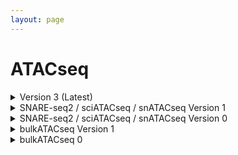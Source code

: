 ```yaml
--- 
layout: page 
---
```

# ATACseq 


<details markdown="1"><summary>Version 3 (Latest)</summary>

| Attribute                                           | Type      | Description                                                                                                                                                                                                                                                                                                                                                                                                                                                                                                                                                                           | Allowable Values                                                          | Required   |
|-----------------------------------------------------|-----------|---------------------------------------------------------------------------------------------------------------------------------------------------------------------------------------------------------------------------------------------------------------------------------------------------------------------------------------------------------------------------------------------------------------------------------------------------------------------------------------------------------------------------------------------------------------------------------------|----------------------------------------------------------------|------------|
| lab_id                                              | Textfield | An internal field labs can use it to add whatever ID(s) they want or need for dataset validation and tracking. This could be a single ID (e.g., "Visium_9OLC_A4_S1") or a delimited list of IDs (e.g., “9OL; 9OLC.A2; Visium_9OLC_A4_S1”). This field will not be accessible to anyone outside of the consortium and no effort will be made to check if IDs provided by one data provider are also used by another.                                                                                                                                                                   |                                                                | False      |
| analyte_class                                       | Allowable Value      | Analytes are the target molecules being measured with the assay.                                                                                                                                                                                                                                                                                                                                                                                                                                                                                                                      |  ```Chromatin``` ```DNA``` ```DNA + RNA``` ```Endogenous fluorophores``` ```Fluorochrome``` ```Lipid``` ```Metabolite``` ```Nucleic acid and protein``` ```Peptide``` ```Polysaccharide``` ```Protein``` ```RNA  ```| True       |
| acquisition_instrument_vendor                       | Allowable Value      | An acquisition instrument is the device that contains the signal detection hardware and signal processing software. Assays generate signals such as light of various intensities or color or signals representing the molecular mass.                                                                                                                                                                                                                                                                                                                                                 | ```Akoya Biosciences``` ```Andor``` ```BGI Genomics``` ```Bruker``` ```Cytiva``` ```Evident Scientific (Olympus)``` ```GE Healthcare``` ```Hamamatsu``` ```Huron Digital Pathology``` ```Illumina``` ```In-House``` ```Ionpath``` ```Keyence``` ```Leica Biosystems``` ```Leica Microsystems``` ```Motic``` ```NanoString``` ```Resolve Biosciences``` ```Sciex``` ```Standard BioTools (Fluidigm)``` ```Thermo Fisher Scientific``` ```Zeiss Microscopy``` | True       |
| acquisition_instrument_model                        | Allowable Value      | Manufacturers of an acquisition instrument may offer various versions (models) of that instrument with different features or sensitivities. Differences in features or sensitivities may be relevant to processing or interpretation of the data.                                                                                                                                                                                                                                                                                                                                     | ```Aperio AT2``` ```Aperio CS2``` ```Axio Observer 3``` ```Axio Observer 5``` ```Axio Observer 7``` ```Axio Scan.Z1``` ```BZ-X710``` ```BZ-X800``` ```BZ-X810``` ```CosMx Spatial Molecular Imager``` ```Custom: Multiphoton``` ```Digital Spatial Profiler``` ```DM6 B``` ```DNBSEQ-T7``` ```EVOS M7000``` ```HiSeq 2500``` ```HiSeq 4000``` ```Hyperion Imaging System``` ```IN Cell Analyzer 2200``` ```Lightsheet 7``` ```MALDI timsTOF Flex Prototype``` ```MIBIscope``` ```MoticEasyScan One``` ```NanoZoomer 2.0-HT``` ```NanoZoomer S210``` ```NanoZoomer S360``` ```NanoZoomer S60``` ```NanoZoomer-SQ``` ```NextSeq 2000``` ```NextSeq 500``` ```NextSeq 550``` ```NovaSeq 6000``` ```NovaSeq X``` ```NovaSeq X Plus``` ```Orbitrap Eclipse Tribrid``` ```Orbitrap Fusion Lumos Tribrid``` ```Phenocycler-Fusion 1.0``` ```Phenocycler-Fusion 2.0``` ```PhenoImager Fusion``` ```Q Exactive``` ```Q Exactive HF``` ```Q Exactive UHMR``` ```QTRAP 5500``` ```Resolve Biosciences Molecular Cartography``` ```SCN400``` ```STELLARIS 5``` ```TissueScope LE Slide Scanner``` ```Unknown``` ```VS200 Slide Scanner``` ```Xenium Analyzer``` ```Zyla 4.2 sCMOS``` | True       |
| source_storage_duration_value                       | Numeric   | How long was the source material (parent) stored, prior to this sample being processed.                                                                                                                                                                                                                                                                                                                                                                                                                                                                                               |                                                                | True       |
| source_storage_duration_unit                        | Allowable Value      | The time duration unit of measurement                                                                                                                                                                                                                                                                                                                                                                                                                                                                                                                                                 | ```hour``` ```month``` ```day``` ```minute``` ```year``` | True       |
| time_since_acquisition_instrument_calibration_value | Numeric   | The amount of time since the acqusition instrument was last serviced by the vendor. This provides a metric for assessing drift in data capture.                                                                                                                                                                                                                                                                                                                                                                                                                                       |                                                                | False      |
| time_since_acquisition_instrument_calibration_unit  | Allowable Value      | The time unit of measurement                                                                                                                                                                                                                                                                                                                                                                                                                                                                                                                                                          |```Column-by-column``` ```Not applicable``` ```Row-by-row``` ```Snake-by-columns``` ```Snake-by-rows``` | False      |
| contributors_path                                   | Textfield | The path to the file with the ORCID IDs for all contributors of this dataset (e.g., "./extras/contributors.tsv" or "./contributors.tsv"). This is an internal metadata field that is just used for ingest.                                                                                                                                                                                                                                                                                                                                                                            |                                                                | True       |
| data_path                                           | Textfield | The top level directory containing the raw and/or processed data. For a single dataset upload this might be "." where as for a data upload containing multiple datasets, this would be the directory name for the respective dataset. For instance, if the data is within a directory called "TEST001-RK" use syntax "./TEST001-RK" for this field. If there are multiple directory levels, use the format "./TEST001-RK/Run1/Pass2" in which "Pass2" is the subdirectory where the single dataset's data is stored. This is an internal metadata field that is just used for ingest. |                                                                | True       |
| barcode_read                                        | Allowable Value      | Which read file contains the cell or capture spot barcode. This should be included when constructing sequencing libraries with a non-commercial kit. This field is required if the source material is barcoded. This field is used to determine which analysis pipeline to run.                                                                                                                                                                                                                                                                                                       | ```Read 2 (R2)``` ```Read 1 (R1)``` ```Not applicable``` | True       |
| barcode_size                                        | Allowable Value  | Length of the cell or capture spot barcode in base pairs. Cell and capture spot barcodes are, for example, 3 x 8 bp sequences that are spaced by constant sequences, the offsets. This should be included when constructing sequencing libraries with a non-commercial kit. This field is required if the source material is barcoded.  This field is used to determine which analysis pipeline to run.                                                                                                                                                                               | ```14``` ```16``` ```40``` ```8,8,8``` ```8,6``` ```Not applicable```                  | True       |
| umi_read                                            | Allowable Value      | Which read file contains the UMI barcode. This should be included when constructing sequencing libraries with a non-commercial kit.                                                                                                                                                                                                                                                                                                                                                                                                                                                   | ```Read 2 (R2)``` ```Read 1 (R1)``` ```Not applicable``` | True       |
| umi_size                                            | Allowable Value  | Length of the umi barcode in base pairs. This should be included when constructing sequencing libraries with a non-commercial kit. This field is required if UMI are present. This field is used to determine which analysis pipeline to run.                                                                                                                                                                                                                                                                                                                                         | ```8``` ```9``` ```10``` ```12``` ```Not applicable```                             | True       |
| assay_input_entity                                  | Allowable Value      | This is the entity from which the analyte is being captured. For example, for bulk sequencing this would be "tissue", while it would be "single cell" for single cell sequencing. This field is used to determine which analysis pipeline to run.                                                                                                                                                                                                                                                                                                                                     | ```area of interest``` ```single cell``` ```single nucleus``` ```spot``` ```tissue (bulk)``` | True       |
| number_of_input_cells_or_nuclei                     | Numeric   | How many cells or nuclei were input to the assay? This is typically not available for preparations working with bulk tissue.                                                                                                                                                                                                                                                                                                                                                                                                                                                          |                                                                | False      |
| library_adapter_sequence                            | Textfield | 5’ and/or 3’ read adapter sequences used as part of the library preparation protocol to render the library compatible with the sequencing protocol and instrumentation. This should be provided as comma-separated list of key:value pairs (adapter name:sequence).                                                                                                                                                                                                                                                                                                                   |                                                                | True       |
| library_average_fragment_size                       | Numeric   | Average size of sequencing library fragments estimated via gel electrophoresis or bioanalyzer/tapestation. Numeric value in base pairs (bp).                                                                                                                                                                                                                                                                                                                                                                                                                                          |                                                                | True       |
| library_input_amount_value                          | Numeric   | The amount of cDNA, after amplification, that was used for library construction.                                                                                                                                                                                                                                                                                                                                                                                                                                                                                                      |                                                                | False      |
| library_input_amount_unit                           | Allowable Value      | unit of library input amount value                                                                                                                                                                                                                                                                                                                                                                                                                                                                                                                                                    | ```ng``` ```ul``` | False      |
| library_output_amount_value                         | Numeric   | Total amount (eg. nanograms) of library after the clean-up step of final pcr amplification step. Answer the question: What is the Qubit measured concentration (ng/ul) times the elution volume (ul) after the final clean-up step?                                                                                                                                                                                                                                                                                                                                                   |                                                                | False      |
| library_output_amount_unit                          | Allowable Value      | Units of library final yield.                                                                                                                                                                                                                                                                                                                                                                                                                                                                                                                                                         | ```ng``` ```ul``` | False      |
| library_concentration_value                         | Numeric   | The concentration value of the pooled library samples submitted for sequencing.                                                                                                                                                                                                                                                                                                                                                                                                                                                                                                       |                                                                | True       |
| library_concentration_unit                          | Allowable Value      | Unit of library concentration value.                                                                                                                                                                                                                                                                                                                                                                                                                                                                                                                                                  | ```ng/ul``` ```nM``` | True       |
| library_layout                                      | Allowable Value      | Whether the library was generated for single-end or paired end sequencing                                                                                                                                                                                                                                                                                                                                                                                                                                                                                                             | ```paired-end``` ```single-end``` | True       |
| number_of_pcr_cycles_for_indexing                   | Numeric   | Number of PCR cycles performed in order to add adapters and amplify the library. This does not include the cDNA amplification which is captured in the "number of iterations of cDNA amplification" field.                                                                                                                                                                                                                                                                                                                                                                            |                                                                | True       |
| library_preparation_kit                             | Allowable Value      | Reagent kit used for library preparation                                                                                                                                                                                                                                                                                                                                                                                                                                                                                                                                              | ```10X Genomics; Automated Library Construction Kit``` ```24 rxns; PN 1000428``` ```10X Genomics; Chromium Next GEM Automated Single Cell 5' Kit v2``` ```24 rxns; PN 1000290``` ```10X Genomics; Chromium Next GEM Automated Single Cell 5' Kit v2``` ```4 rxns; PN 1000298``` ```10X Genomics; Chromium Next GEM Single Cell 3' GEM``` ```Library & Gel Bead Kit v3.1``` ```16 rxns; PN 1000121``` ```10X Genomics; Chromium Next GEM Single Cell 3' HT Kit v3.1``` ```48 rxns; PN 1000348``` ```10X Genomics; Chromium Next GEM Single Cell 3' HT Kit v3.1``` ```8 rxns; PN 1000370``` ```10X Genomics; Chromium Next GEM Single Cell 3' Kit v3.1``` ```16 rxns; PN 1000268``` ```10X Genomics; Chromium Next GEM Single Cell 3' Kit v3.1``` ```4 rxns; PN 1000269``` ```10X Genomics; Chromium Next GEM Single Cell 5' Kit v2``` ```16 rxns; PN 1000263``` ```10X Genomics; Chromium Next GEM Single Cell 5' Kit v2``` ```4 rxns; PN 1000265``` ```10X Genomics; Chromium Next GEM Single Cell Fixed RNA Hybridization & Library Kit``` ```4 rxns; PN 1000415``` ```10X Genomics; Chromium NextGem Single Cell Multiome ATAC + Gene Expression Reagent Bundle``` ```16 rxn; PN 1000283``` ```10X Genomics; Chromium NextGem Single Cell Multiome ATAC + Gene Expression Reagent Bundle``` ```4 rxn; PN 1000285``` ```10X Genomics; Chromium Single Cell 3' GEM``` ```Library & Gel Bead Kit v3``` ```4 rxns PN 1000092``` ```10X Genomics; Chromium Single Cell 3' Library & Gel Bead Kit``` ```4 rxns; PN 120267``` ```10X Genomics; Visium CytAssist Spatial Gene Expression for FFPE``` ```Human Transcriptome``` ```11 mm``` ```2 reactions; PN 1000522``` ```10X Genomics; Visium CytAssist Spatial Gene Expression for FFPE``` ```Human Transcriptome``` ```6.5mm``` ```4 reactions; PN 1000520``` ```10X Genomics; Visium Spatial for FFPE Gene Expression Kit``` ```Human Transcriptome``` ```1 slides``` ```4 reactions; PN 1000338``` ```10X Genomics; Visium Spatial for FFPE Gene Expression Kit``` ```Mouse Transcriptome``` ```4 rxns; PN 1000339``` ```10X Genomics; Visium Spatial Gene Expression Slide and Reagent Kit``` ```1 slides``` ```4 reactions; PN 1000187``` ```10X Genomics; Visium Spatial Gene Expression Slide and Reagent Kit``` ```4 slides``` ```16 reactions; PN 1000184``` ```Custom``` ```Illumina; TruSeq Stranded mRNA Library Prep (48 samples); PN 20020594``` ```Illumina; TruSeq Stranded mRNA Library Prep (96 samples); PN 20020595``` ```New England BioLabs; NEBNext Ultra II RNA Library Prep Kit for Illumina; PN E7770``` ```Parse Biosciences; Evercode WT Mini v2 Kit``` ```12 rxns; PN ECW02010``` ```Parse Biosciences; Evercode WT v2 Kit``` ```48 rxns; PN ECW02030)``` | True       |
| sample_indexing_kit                                 | Allowable Value      | Indexes are needed for multiplexing sequencing libraries for simultaneous sequencing (pooling) and proper attachment to the Illumina flowcell. Each indexing kit would have a number of compatible sequences ("sample indexing sets") that are used to label some number of samples (the number of sets depend on the kit).                                                                                                                                                                                                                                                           | ```10X Genomics; Chromium i7 Sample Index Plate (96 rxn); PN 220103``` ```10X Genomics; Dual Index Kit TS``` ```Set A; PN 1000251``` ```10X Genomics; Dual Index Kit TT``` ```Set A (96 rxn); PN 1000215``` ```10X Genomics; Single Index Kit N``` ```Set A (96 rxn); PN 1000212``` ```Custom``` ```Illumina; IDT for Illumina - TruSeq RNA UD Indexes v2 (96 Indexes``` ```96 Samples); PN 20040871``` ```Illumina; TruSeq RNA CD Index Plate (96 Indexes``` ```96 Samples); PN 20019792``` ```Illumina; TruSeq RNA Single Indexes Set A (12 Indexes``` ```48 Samples); PN 20020492``` ```Illumina; TruSeq RNA Single Indexes Set B (12 Indexes``` ```48 Samples); PN 20020493``` ```Integrated DNA Technologies: Custom DNA Oligos``` ```NanoString Technologies; GeoMx Seq Code Pack; PN GMX-NGS-SEQ-AB``` ```NanoString Technologies; GeoMx Seq Code Pack; PN GMX-NGS-SEQ-CD``` ```NanoString Technologies; GeoMx Seq Code Pack; PN GMX-NGS-SEQ-EF``` ```NanoString Technologies; GeoMx Seq Code Pack; PN GMX-NGS-SEQ-GH``` ```Not applicable``` ```Parse Biosciences; Fragmentation Reagents; PN WX100``` ```Parse Biosciences; UDI Plate - WT; PN UDI1001 ```| True       |
| sample_indexing_set                                 | Textfield | The specific sequencing barcode index set used, selected from the sample indexing kit. Example: For 10X this might be "SI-GA-A1", for Nextera "N505 - CTCCTTAC"                                                                                                                                                                                                                                                                                                                                                                                                                       |                                                                | True       |
| is_technical_replicate                             | Allowable Value  | Is the sequencing reaction run in replicate, "Yes" or "No". If "Yes", FASTQ files in dataset need to be merged.                                                                                                                                                                                                                                                                                                                                                                                                                                                                       | ```Yes``` ```No```                                                     | True       |
| expected_entity_capture_count                       | Numeric   | Number of cells, nuclei or capture spots expected to be captured by the assay. For Visium this is the total number of spots covered by tissue, within the capture area.                                                                                                                                                                                                                                                                                                                                                                                                               |                                                                | False      |
| sequencing_reagent_kit                              | Allowable Value      | Reagent kit used for sequencing                                                                                                                                                                                                                                                                                                                                                                                                                                                                                                                                                       |```Custom``` ```Illumina``` ```HiSeq 3000/4000 PE Cluster Kit PE-410-1001``` ```PN 1000283, Illumina``` ```NextSeq 1000/2000 P2 Reagent v3 Kit (100 Cycles)``` ```PN 20046811, Illumina``` ```NextSeq 1000/2000 P2 Reagent v3 Kit (200 Cycles)``` ```PN 20046812, Illumina``` ```NextSeq 1000/2000 P2 Reagent v3 Kit (300 Cycles)``` ```PN 20046813, Illumina``` ```NextSeq 2000 P3 Reagent Kit (300 Cycles)``` ```PN 20040561, Illumina``` ```NextSeq 2000 P3 Reagents Kit (100 Cycles)``` ```PN 20040559, Illumina``` ```NextSeq 500/550 Hi Output Kit 150 Cycles``` ```v2.5``` ```PN 20024907, Illumina``` ```NextSeq 500/550 Hi Output Kit 75 Cycles v2.5``` ```PN 20024906, Illumina``` ```NextSeq 500/550 Mid Output Kit 150 Cycles v2.5``` ```PN 20024904, Illumina``` ```NovaSeq 6000 S1 Reagent Kit (200 Cycles)``` ```PN 20012864, Illumina``` ```NovaSeq 6000 S1 Reagent v1.5 Kit (100 Cycles)``` ```PN 20028319, Illumina``` ```NovaSeq 6000 S1 Reagent v1.5 Kit (200 Cycles)``` ```PN 20028318, Illumina``` ```NovaSeq 6000 S1 Reagent v1.5 Kit (300 Cycles)``` ```PN 20028317, Illumina``` ```NovaSeq 6000 S2 Reagent v1.5 Kit (100 Cycles)``` ```PN 20028316, Illumina``` ```NovaSeq 6000 S4 Reagent Kit v1.5 (300 cycles)``` ```PN 20028312, Illumina``` ```NovaSeq 6000 S4 Reagent v1.5 Kit (200 Cycles)``` ```PN 20028313, Illumina``` ```NovaSeq 6000 SP Reagent v1.5 Kit (100 Cycles)``` ```PN 20028401, Illumina``` ```NovaSeq X Series 1.5B Reagent Kit (100 Cycle)``` ```PN 20104703, Illumina``` ```NovaSeq X Series 1.5B Reagent Kit (200 Cycle)``` ```PN 20104704, Illumina``` ```NovaSeq X Series 1.5B Reagent Kit (300 Cycle)``` ```PN 20104705, Illumina``` ```NovaSeq X Series 10B Reagent Kit (100 Cycle)``` ```PN 20085596, Illumina``` ```NovaSeq X Series 10B Reagent Kit (200 Cycle)``` ```PN 20085595, Illumina``` ```NovaSeq X Series 10B Reagent Kit (300 Cycle) ``` ```PN 20085594``` | True       |
| sequencing_read_format                              | Textfield | Number of sequencing cycles in each round of sequencing (i.e., Read1, i7 index, i5 index, and Read2). This is reported as a comma-delimited list. Example: For 10X snATAC-seq (R1,Index,R2,R3) this might be: 50,8,16,50. For SNARE-seq2 this might be: 75,94,8,75                                                                                                                                                                                                                                                                                                                    |                                                                | True       |
| transposition_method                                | Allowable Value      | Modality of capturing accessible chromatin molecules. For example, this would be the type of kit that was used.                                                                                                                                                                                                                                                                                                                                                                                                                                                                       | ```bulkATACseq``` ```sciATACseq``` ```Custom``` ```scATACseq``` | True       |
| sequencing_batch_id                                 | Textfield | The ID for the sequencing run. This could, for example, be the chip ID and should allow users the ability to determine which samples were processed together in a sequencing run. It is recommended that data providers prefix the ID with the center name, to prevent values overlapping across centers.                                                                                                                                                                                                                                                                             |                                                                | False      |
| capture_batch_id                                    | Textfield | A lab-generated ID to identify which cells were captured at the same time. This would, for example, be an ID to denote which datasets were derived from a single 10X Genomics Chromium Controller run. In the case of the 10X Controller this could be the chip ID and would allow users the ability to determine which samples were processed together in a Chromium controller. It is recommended that data providers prefix the ID with the center name, to prevent values overlapping across centers.                                                                             |                                                                | False      |
| preparation_instrument_vendor                       | Allowable Value      | The manufacturer of the instrument used to prepare (staining/processing) the sample for the assay. If an automatic slide staining method was indicated this field should list the manufacturer of the instrument.                                                                                                                                                                                                                                                                                                                                                                     | ```10x Genomics``` ```Hamamatsu``` ```HTX Technologies``` ```In-House``` ```Leica Biosystems``` ```Not applicable``` ```Roche Diagnostics``` ```SunChrom``` ```Thermo Fisher Scientific``` | False      |
| preparation_instrument_model                        | Allowable Value      | Manufacturers of a staining system instrument may offer various versions (models) of that instrument with different features. Differences in features or sensitivities may be relevant to processing or interpretation of the data.                                                                                                                                                                                                                                                                                                                                                   | ```AutoStainer XL``` ```Chromium Connect``` ```Chromium Controller``` ```Chromium iX``` ```Chromium X``` ```Discovery Ultra``` ```EVOS M7000``` ```M3+ Sprayer``` ```M5 Sprayer``` ```NanoZoomer S210``` ```NanoZoomer S360``` ```NanoZoomer S60``` ```Not applicable``` ```ST5020 Multistainer``` ```Sublimator``` ```SunCollect Sprayer``` ```TM-Sprayer``` ```Visium CytAssist ```| False      |
| metadata_schema_id                                  | Textfield | The string that serves as the definitive identifier for the metadata schema version and is readily interpretable by computers for data validation and processing. Example: 22bc762a-5020-419d-b170-24253ed9e8d9                                                                                                                                                                                                                                                                                                                                                                       |                                                                | True       |
| preparation_instrument_kit                          | Allowable Value      | The reagent kit used with the preparation instrument.                                                                                                                                                                                                                                                                                                                                                                                                                                                                                                                                 | ```10X Genomics; Chromium Next GEM Chip G Single Cell Kit``` ```16 rxns; PN 1000127``` ```10X Genomics; Chromium Next GEM Chip G Single Cell Kit``` ```48 rxns; PN 1000120``` ```10X Genomics; Chromium Next GEM Chip K Automated Single Cell Kit``` ```48 rxns; PN 1000289``` ```10X Genomics; Chromium Next GEM Chip K Single Cell Kit``` ```16 rxns; PN 1000287``` ```10X Genomics; Chromium Next GEM Chip K Single Cell Kit``` ```48 rxns; PN 1000286``` ```10X Genomics; Chromium Next GEM Chip Q Single Cell Kit``` ```16 rxns; PN 1000422``` ```10X Genomics; Chromium NextGem Single Cell Multiome ATAC + Gene Expression Reagent Bundle``` ```16 rxn; PN 1000283``` ```10X Genomics; Chromium NextGem Single Cell Multiome ATAC + Gene Expression Reagent Bundle``` ```4 rxn; PN 1000285``` ```10X Genomics; Visium FFPE Reagent Kit v2-Small``` ```PN 1000436``` ```Custom``` | False      |
| preparation_protocol_doi                            | Link      | DOI for the protocols.io page that describes the assay or sample procurment and preparation. For example for an imaging assay, the protocol might include staining of a section through the creation of an OME-TIFF file. In this case the protocol would include any image processing steps required to create the OME-TIFF file. Example: https://dx.doi.org/10.17504/protocols.io.eq2lyno9qvx9/v1                                                                                                                                                                                  |                                                                | True       |
| is_targeted                                        | Allowable Value  | Specifies whether or not a specific molecule(s) is/are targeted for detection/measurement by the assay ("Yes" or "No"). The CODEX analyte is protein.                                                                                                                                                                                                                                                                                                                                                                                                                                 | ```Yes``` ```No```                                                     | True       |
| parent_sample_id                                    | Textfield | Unique HuBMAP or SenNet identifier of the sample (i.e., block, section or suspension) used to perform this assay. For example, for a RNAseq assay, the parent would be the suspension, whereas, for one of the imaging assays, the parent would be the tissue section. If an assay comes from multiple parent samples then this should be a comma separated list. Example: HBM386.ZGKG.235, HBM672.MKPK.442 or SNT232.UBHJ.322, SNT329.ALSK.102                                                                                                                                       |                                                                | True       |
| barcode_offset                                      | Allowable Value  | Positions in the read at which the cell or capture spot barcodes start. Cell and capture spot barcodes are, for example, 3 x 8 bp sequences that are spaced by constant sequences (the offsets). First barcode at position 0, then 38, then 76. This should be included when constructing sequencing libraries with a non-commercial kit.                                                                                                                                                                                                                                             | ```0``` ```8``` ```20``` ```1,27``` ```0,38,76``` ```10,48,86``` ```Not applicable```      | True       |
| umi_offset                                          | Allowable Value  | Position in the read at which the UMI barcode starts. This should be included when constructing sequencing libraries with a non-commercial kit.                                                                                                                                                                                                                                                                                                                                                                                                                                       | ```0``` ```16``` ```36``` ```Not applicable```                                 | True       |
| dataset_type                                        | Allowable Value      | The specific type of dataset being produced.                                                                                                                                                                                                                                                                                                                                                                                                                                                                                                                                          | ```10X Multiome``` ```2D Imaging Mass Cytometry``` ```ATACseq``` ```Auto-fluorescence``` ```Cell DIVE``` ```CODEX``` ```Confocal``` ```CosMx``` ```CyCIF``` ```DBiT``` ```DESI``` ```Enhanced Stimulated Raman Spectroscopy (SRS)``` ```GeoMx (nCounter)``` ```GeoMx (NGS)``` ```HiFi-Slide``` ```Histology``` ```LC-MS``` ```Light Sheet``` ```MALDI``` ```MERFISH``` ```MIBI``` ```Molecular Cartography``` ```MUSIC``` ```nanoSPLITS``` ```PhenoCycler``` ```Resolve``` ```RNAseq``` ```RNAseq (with probes)``` ```Second Harmonic Generation (SHG)``` ```SIMS``` ```SNARE-seq2``` ```Stereo-seq``` ```Thick section Multiphoton MxIF``` ```Visium (no probes)``` ```Visium (with probes)``` ```Xenium```| True       |

</details>

<details markdown="1"><summary>SNARE-seq2 / sciATACseq / snATACseq Version 1</summary>

| Attribute                             | Type      | Description                                                                                                                                                                                                                                                                                         | Allowable Values                                                                     | Required   |
|---------------------------------------|-----------|-----------------------------------------------------------------------------------------------------------------------------------------------------------------------------------------------------------------------------------------------------------------------------------------------------|-------------------------------------------------------------------------------------|------------|
| version                               | Allowable Value | Version of the schema to use when validating this metadata.                                                                                                                                                                                                                                         | ['1']                                                                               | True       |
| description                           | Textfield | Free-text description of this assay.                                                                                                                                                                                                                                                                |                                                                                     | True       |
| donor_id                              | Textfield | HuBMAP Display ID of the donor of the assayed tissue.                                                                                                                                                                                                                                               |                                                                                     | True       |
| tissue_id                             | Textfield | HuBMAP Display ID of the assayed tissue.                                                                                                                                                                                                                                                            |                                                                                     | True       |
| execution_datetime                    | Datetime  | Start date and time of assay, typically a date-time stamped folder generated by the acquisition instrument. YYYY-MM-DD hh:mm, where YYYY is the year, MM is the month with leading 0s, and DD is the day with leading 0s, hh is the hour with leading zeros, mm are the minutes with leading zeros. |                                                                                     | True       |
| protocols_io_doi                      | Textfield | DOI for protocols.io referring to the protocol for this assay.                                                                                                                                                                                                                                      |                                                                                     | True       |
| operator                              | Textfield | Name of the person responsible for executing the assay.                                                                                                                                                                                                                                             |                                                                                     | True       |
| operator_email                        | Textfield | Email address for the operator.                                                                                                                                                                                                                                                                     |                                                                                     | True       |
| pi                                    | Textfield | Name of the principal investigator responsible for the data.                                                                                                                                                                                                                                        |                                                                                     | True       |
| pi_email                              | Textfield | Email address for the principal investigator.                                                                                                                                                                                                                                                       |                                                                                     | True       |
| assay_category                        | Allowable Value | Each assay is placed into one of the following 4 general categories: generation of images of microscopic entities, identification & quantitation of molecules by mass spectrometry, imaging mass spectrometry, and determination of nucleotide sequence.                                            | ['sequence']                                                                        | True       |
| assay_type                            | Allowable Value | The specific type of assay being executed.                                                                                                                                                                                                                                                          | ['SNARE-seq2', 'sciATACseq', 'snATACseq']                                           | True       |
| analyte_class                         | Allowable Value | Analytes are the target molecules being measured with the assay.                                                                                                                                                                                                                                    | ['DNA']                                                                             | True       |
| is_targeted                           | boolean   | Specifies whether or not a specific molecule(s) is/are targeted for detection/measurement by the assay.                                                                                                                                                                                             |                                                                                     | True       |
| acquisition_instrument_vendor         | Textfield | An acquisition instrument is the device that contains the signal detection hardware and signal processing software. Assays generate signals such as light of various intensities or color or signals representing the molecular mass.                                                               |                                                                                     | True       |
| acquisition_instrument_model          | Textfield | Manufacturers of an acquisition instrument may offer various versions (models) of that instrument with different features or sensitivities. Differences in features or sensitivities may be relevant to processing or interpretation of the data.                                                   |                                                                                     | True       |
| is_technical_replicate                | boolean   | If TRUE, fastq files in dataset need to be merged.                                                                                                                                                                                                                                                  |                                                                                     | True       |
| library_id                            | Textfield | A library ID, unique within a TMC, which allows corresponding RNA and chromatin accessibility datasets to be linked.                                                                                                                                                                                |                                                                                     | True       |
| sc_isolation_protocols_io_doi         | Textfield | Link to a protocols document answering the question: How were single cells separated into a single-cell suspension?                                                                                                                                                                                 |                                                                                     | True       |
| sc_isolation_entity                   | Allowable Value | The type of single cell entity derived from isolation protocol.                                                                                                                                                                                                                                     | ['whole cell', 'nucleus', 'cell-cell multimer', 'spatially encoded cell barcoding'] | True       |
| sc_isolation_tissue_dissociation      | Textfield | The method by which tissues are dissociated into single cells in suspension.                                                                                                                                                                                                                        |                                                                                     | True       |
| sc_isolation_enrichment               | Allowable Value | The method by which specific cell populations are sorted or enriched.                                                                                                                                                                                                                               | ['none', 'FACS']                                                                    | True       |
| sc_isolation_quality_metric           | Textfield | A quality metric by visual inspection prior to cell lysis or defined by known parameters such as wells with several cells or no cells. This can be captured at a high level. "OK" or "not OK", or with more specificity such as "debris", "clump", "low clump".                                     |                                                                                     | True       |
| sc_isolation_cell_number              | Numeric   | Total number of cell/nuclei yielded post dissociation and enrichment.                                                                                                                                                                                                                               |                                                                                     | True       |
| transposition_input                   | Numeric   | Number of cell/nuclei input to the assay.                                                                                                                                                                                                                                                           |                                                                                     | True       |
| transposition_method                  | Allowable Value | Modality of capturing accessible chromatin molecules.                                                                                                                                                                                                                                               | ['SNARE-Seq2-AC', 'bulkATACseq', 'snATACseq', 'sciATACseq']                         | True       |
| transposition_transposase_source      | Allowable Value | The source of the Tn5 transposase and transposon used for capturing accessible chromatin.                                                                                                                                                                                                           | ['10X snATAC', 'In-house', 'Nextera', '10X multiome']                               | True       |
| transposition_kit_number              | Textfield | If Tn5 came from a kit, provide the catalog number.                                                                                                                                                                                                                                                 |                                                                                     | False      |
| library_construction_protocols_io_doi | Textfield | A link to the protocol document containing the library construction method (including version) that was used, e.g. "Smart-Seq2", "Drop-Seq", "10X v3". DOI for protocols.io referring to the protocol for this assay.                                                                               |                                                                                     | True       |
| library_layout                        | Allowable Value | State whether the library was generated for single-end or paired end sequencing.                                                                                                                                                                                                                    | ['single-end', 'paired-end']                                                        | True       |
| library_adapter_sequence              | Textfield | Adapter sequence to be used for adapter trimming.                                                                                                                                                                                                                                                   |                                                                                     | True       |
| cell_barcode_read                     | Textfield | Which read file(s) contains the cell barcode. Multiple cell_barcode_read files must be provided as a comma-delimited list (e.g. file1,file2,file3). This field is not required for barcoding by single-cell combinatorial indexing.                                                                 |                                                                                     | False      |
| cell_barcode_offset                   | Textfield | Positions in the read at which the cell barcodes start. Cell barcodes are, for example, 3 x 8 bp sequences that are spaced by constant sequences (the offsets). First barcode at position 0, then 38, then 76. (Does not apply to sciATACseq, SNARE-seq and BulkATAC.)                              |                                                                                     | False      |
| cell_barcode_size                     | Textfield | Length of the cell barcode in base pairs. Cell barcodes are, for example, 3 x 8 bp sequences that are spaced by constant sequences, the offsets. (Does not apply to sciATACseq, SNARE-seq and BulkATAC.)                                                                                            |                                                                                     | False      |
| library_pcr_cycles                    | Numeric   | Number of PCR cycles to enrich for accessible chromatin fragments.                                                                                                                                                                                                                                  |                                                                                     | True       |
| library_pcr_cycles_for_sample_index   | Numeric   | Number of PCR cycles performed for library generation (figure in Descriptions section)                                                                                                                                                                                                              |                                                                                     | True       |
| library_final_yield                   | Numeric   | Total ng of library after final pcr amplification step.                                                                                                                                                                                                                                             |                                                                                     | True       |
| library_final_yield_unit              | Allowable Value | Units for library_final_yield                                                                                                                                                                                                                                                                       | ['ng']                                                                              | False      |
| library_average_fragment_size         | Numeric   | Average size in basepairs (bp) of sequencing library fragments estimated via gel electrophoresis or bioanalyzer/tapestation.                                                                                                                                                                        |                                                                                     | True       |
| sequencing_reagent_kit                | Textfield | Reagent kit used for sequencing                                                                                                                                                                                                                                                                     |                                                                                     | True       |
| sequencing_read_format                | Textfield | Slash-delimited list of the number of sequencing cycles for, for example, Read1, i7 index, i5 index, and Read2.                                                                                                                                                                                     |                                                                                     | True       |
| sequencing_read_percent_q30           | Numeric   | Q30 is the weighted average of all the reads (e.g. # bases UMI * q30 UMI + # bases R2 * q30 R2 + ...)                                                                                                                                                                                               |                                                                                     | True       |
| sequencing_phix_percent               | Numeric   | Percent PhiX loaded to the run                                                                                                                                                                                                                                                                      |                                                                                     | True       |
| contributors_path                     | Textfield | Relative path to file with ORCID IDs for contributors for this dataset.                                                                                                                                                                                                                             |                                                                                     | True       |
| data_path                             | Textfield | Relative path to file or directory with instrument data. Downstream processing will depend on filename extension conventions.                                                                                                                                                                       |                                                                                     | True       |

</details>

<details markdown="1"><summary>SNARE-seq2 / sciATACseq / snATACseq Version 0</summary>

| Attribute                             | Type      | Description                                                                                                                                                                                                                                                                                         | Allowable Values                                                                                                                      | Required   |
|---------------------------------------|-----------|-----------------------------------------------------------------------------------------------------------------------------------------------------------------------------------------------------------------------------------------------------------------------------------------------------|--------------------------------------------------------------------------------------------------------------------------------------|------------|
| donor_id                              | Textfield | HuBMAP Display ID of the donor of the assayed tissue.                                                                                                                                                                                                                                               |                                                                                                                                      | True       |
| tissue_id                             | Textfield | HuBMAP Display ID of the assayed tissue.                                                                                                                                                                                                                                                            |                                                                                                                                      | True       |
| execution_datetime                    | Datetime  | Start date and time of assay, typically a date-time stamped folder generated by the acquisition instrument. YYYY-MM-DD hh:mm, where YYYY is the year, MM is the month with leading 0s, and DD is the day with leading 0s, hh is the hour with leading zeros, mm are the minutes with leading zeros. |                                                                                                                                      | True       |
| protocols_io_doi                      | Textfield | DOI for protocols.io referring to the protocol for this assay.                                                                                                                                                                                                                                      |                                                                                                                                      | True       |
| operator                              | Textfield | Name of the person responsible for executing the assay.                                                                                                                                                                                                                                             |                                                                                                                                      | True       |
| operator_email                        | Textfield | Email address for the operator.                                                                                                                                                                                                                                                                     |                                                                                                                                      | True       |
| pi                                    | Textfield | Name of the principal investigator responsible for the data.                                                                                                                                                                                                                                        |                                                                                                                                      | True       |
| pi_email                              | Textfield | Email address for the principal investigator.                                                                                                                                                                                                                                                       |                                                                                                                                      | True       |
| assay_category                        | Allowable Value | Each assay is placed into one of the following 4 general categories: generation of images of microscopic entities, identification & quantitation of molecules by mass spectrometry, imaging mass spectrometry, and determination of nucleotide sequence.                                            | ['sequence']                                                                                                                         | True       |
| assay_type                            | Allowable Value | The specific type of assay being executed.                                                                                                                                                                                                                                                          | ['scRNAseq-10xGenomics', 'snRNAseq-10xGenomics-v2', 'snRNAseq-10xGenomics-v3', 'scRNAseq', 'sciRNAseq', 'snRNAseq', 'SNARE2-RNAseq'] | True       |
| analyte_class                         | Allowable Value | Analytes are the target molecules being measured with the assay.                                                                                                                                                                                                                                    | ['RNA']                                                                                                                              | True       |
| is_targeted                           | boolean   | Specifies whether or not a specific molecule(s) is/are targeted for detection/measurement by the assay.                                                                                                                                                                                             |                                                                                                                                      | True       |
| acquisition_instrument_vendor         | Textfield | An acquisition instrument is the device that contains the signal detection hardware and signal processing software. Assays generate signals such as light of various intensities or color or signals representing the molecular mass.                                                               |                                                                                                                                      | True       |
| acquisition_instrument_model          | Textfield | Manufacturers of an acquisition instrument may offer various versions (models) of that instrument with different features or sensitivities. Differences in features or sensitivities may be relevant to processing or interpretation of the data.                                                   |                                                                                                                                      | True       |
| sc_isolation_protocols_io_doi         | Textfield | Link to a protocols document answering the question: How were single cells separated into a single-cell suspension?                                                                                                                                                                                 |                                                                                                                                      | True       |
| sc_isolation_entity                   | Textfield | The type of single cell entity derived from isolation protocol                                                                                                                                                                                                                                      |                                                                                                                                      | True       |
| sc_isolation_tissue_dissociation      | Textfield | The method by which tissues are dissociated into single cells in suspension.                                                                                                                                                                                                                        |                                                                                                                                      | True       |
| sc_isolation_enrichment               | Textfield | The method by which specific cell populations are sorted or enriched.                                                                                                                                                                                                                               |                                                                                                                                      | False      |
| sc_isolation_quality_metric           | Textfield | A quality metric by visual inspection prior to cell lysis or defined by known parameters such as wells with several cells or no cells. This can be captured at a high level.                                                                                                                        |                                                                                                                                      | True       |
| sc_isolation_cell_number              | Numeric   | Total number of cell/nuclei yielded post dissociation and enrichment                                                                                                                                                                                                                                |                                                                                                                                      | True       |
| rnaseq_assay_input                    | Numeric   | Number of cell/nuclei input to the assay                                                                                                                                                                                                                                                            |                                                                                                                                      | True       |
| rnaseq_assay_method                   | Textfield | The kit used for the RNA sequencing assay                                                                                                                                                                                                                                                           |                                                                                                                                      | True       |
| library_construction_protocols_io_doi | Textfield | A link to the protocol document containing the library construction method (including version) that was used, e.g. "Smart-Seq2", "Drop-Seq", "10X v3".                                                                                                                                              |                                                                                                                                      | True       |
| library_layout                        | Allowable Value | State whether the library was generated for single-end or paired end sequencing.                                                                                                                                                                                                                    | ['single-end', 'paired-end']                                                                                                         | True       |
| library_adapter_sequence              | Textfield | Adapter sequence to be used for adapter trimming                                                                                                                                                                                                                                                    |                                                                                                                                      | True       |
| library_id                            | Textfield | A library ID, unique within a TMC, which allows corresponding RNA and chromatin accessibility datasets to be linked.                                                                                                                                                                                |                                                                                                                                      | True       |
| is_technical_replicate                | boolean   | Is the sequencing reaction run in repliucate, TRUE or FALSE                                                                                                                                                                                                                                         |                                                                                                                                      | True       |
| cell_barcode_read                     | Textfield | Which read file contains the cell barcode                                                                                                                                                                                                                                                           |                                                                                                                                      | True       |
| cell_barcode_offset                   | Textfield | Position(s) in the read at which the cell barcode starts.                                                                                                                                                                                                                                           |                                                                                                                                      | True       |
| cell_barcode_size                     | Textfield | Length of the cell barcode in base pairs                                                                                                                                                                                                                                                            |                                                                                                                                      | True       |
| library_pcr_cycles                    | Numeric   | Number of PCR cycles to amplify cDNA                                                                                                                                                                                                                                                                |                                                                                                                                      | True       |
| library_pcr_cycles_for_sample_index   | Numeric   | Number of PCR cycles performed for library indexing                                                                                                                                                                                                                                                 |                                                                                                                                      | True       |
| library_final_yield_value             | Numeric   | Total number of ng of library after final pcr amplification step. This is the concentration (ng/ul) * volume (ul)                                                                                                                                                                                   |                                                                                                                                      | True       |
| library_final_yield_unit              | Allowable Value | Units of final library yield                                                                                                                                                                                                                                                                        | ['ng']                                                                                                                               | False      |
| library_average_fragment_size         | Numeric   | Average size in basepairs (bp) of sequencing library fragments estimated via gel electrophoresis or bioanalyzer/tapestation.                                                                                                                                                                        |                                                                                                                                      | True       |
| sequencing_reagent_kit                | Textfield | Reagent kit used for sequencing                                                                                                                                                                                                                                                                     |                                                                                                                                      | True       |
| sequencing_read_format                | Textfield | Slash-delimited list of the number of sequencing cycles for, for example, Read1, i7 index, i5 index, and Read2.                                                                                                                                                                                     |                                                                                                                                      | True       |
| sequencing_read_percent_q30           | Numeric   | Q30 is the weighted average of all the reads (e.g. # bases UMI * q30 UMI + # bases R2 * q30 R2 + ...)                                                                                                                                                                                               |                                                                                                                                      | True       |
| sequencing_phix_percent               | Numeric   | Percent PhiX loaded to the run                                                                                                                                                                                                                                                                      |                                                                                                                                      | True       |
| contributors_path                     | Textfield | Relative path to file with ORCID IDs for contributors for this dataset.                                                                                                                                                                                                                             |                                                                                                                                      | True       |
| data_path                             | Textfield | Relative path to file or directory with instrument data. Downstream processing will depend on filename extension conventions.                                                                                                                                                                       |                                                                                                                                      | True       |

</details>

<details markdown="1"><summary>bulkATACseq Version 1</summary>

| Attribute                                 | Type      | Description                                                                                                                                                                                                                                                                                         | Allowable Values              | Required   |
|-------------------------------------------|-----------|-----------------------------------------------------------------------------------------------------------------------------------------------------------------------------------------------------------------------------------------------------------------------------------------------------|------------------------------|------------|
| version                                   | Allowable Value | Version of the schema to use when validating this metadata.                                                                                                                                                                                                                                         | ['1']                        | True       |
| description                               | Textfield | Free-text description of this assay.                                                                                                                                                                                                                                                                |                              | True       |
| donor_id                                  | Textfield | HuBMAP Display ID of the donor of the assayed tissue.                                                                                                                                                                                                                                               |                              | True       |
| tissue_id                                 | Textfield | HuBMAP Display ID of the assayed tissue.                                                                                                                                                                                                                                                            |                              | True       |
| execution_datetime                        | Datetime  | Start date and time of assay, typically a date-time stamped folder generated by the acquisition instrument. YYYY-MM-DD hh:mm, where YYYY is the year, MM is the month with leading 0s, and DD is the day with leading 0s, hh is the hour with leading zeros, mm are the minutes with leading zeros. |                              | True       |
| protocols_io_doi                          | Textfield | DOI for protocols.io referring to the protocol for this assay.                                                                                                                                                                                                                                      |                              | True       |
| operator                                  | Textfield | Name of the person responsible for executing the assay.                                                                                                                                                                                                                                             |                              | True       |
| operator_email                            | Textfield | Email address for the operator.                                                                                                                                                                                                                                                                     |                              | True       |
| pi                                        | Textfield | Name of the principal investigator responsible for the data.                                                                                                                                                                                                                                        |                              | True       |
| pi_email                                  | Textfield | Email address for the principal investigator.                                                                                                                                                                                                                                                       |                              | True       |
| assay_category                            | Allowable Value | Each assay is placed into one of the following 4 general categories: generation of images of microscopic entities, identification & quantitation of molecules by mass spectrometry, imaging mass spectrometry, and determination of nucleotide sequence.                                            | ['sequence']                 | True       |
| assay_type                                | Allowable Value | The specific type of assay being executed.                                                                                                                                                                                                                                                          | ['bulkATACseq']              | True       |
| analyte_class                             | Allowable Value | Analytes are the target molecules being measured with the assay.                                                                                                                                                                                                                                    | ['DNA']                      | True       |
| is_targeted                               | boolean   | Specifies whether or not a specific molecule(s) is/are targeted for detection/measurement by the assay.                                                                                                                                                                                             |                              | True       |
| acquisition_instrument_vendor             | Textfield | An acquisition instrument is the device that contains the signal detection hardware and signal processing software. Assays generate signals such as light of various intensities or color or signals representing the molecular mass.                                                               |                              | True       |
| acquisition_instrument_model              | Textfield | Manufacturers of an acquisition instrument may offer various versions (models) of that instrument with different features or sensitivities. Differences in features or sensitivities may be relevant to processing or interpretation of the data.                                                   |                              | True       |
| bulk_transposition_input_number_nuclei    | Textfield | A number (no comma separators)                                                                                                                                                                                                                                                                      |                              | True       |
| bulk_atac_cell_isolation_protocols_io_doi | Textfield | Link to a protocols document answering the question: How was tissue stored and processed for cell/nuclei isolation                                                                                                                                                                                  |                              | True       |
| is_technical_replicate                    | boolean   | Is this a sequencing replicate?                                                                                                                                                                                                                                                                     |                              | True       |
| library_adapter_sequence                  | Textfield | Adapter sequence to be used for adapter trimming                                                                                                                                                                                                                                                    |                              | True       |
| library_average_fragment_size             | Numeric   | Average size in basepairs (bp) of sequencing library fragments estimated via gel electrophoresis or bioanalyzer/tapestation.                                                                                                                                                                        |                              | True       |
| library_concentration_value               | Numeric   | The concentration value of the pooled library samples submitted for sequencing.                                                                                                                                                                                                                     |                              | True       |
| library_concentration_unit                | Allowable Value | Unit of library_concentration_value                                                                                                                                                                                                                                                                 | ['nM']                       | False      |
| library_construction_protocols_io_doi     | Textfield | A link to the protocol document containing the library construction method (including version) that was used, e.g. "Smart-Seq2", "Drop-Seq", "10X v3".                                                                                                                                              |                              | True       |
| library_creation_date                     | Datetime  | date and time of library creation. YYYY-MM-DD, where YYYY is the year, MM is the month with leading 0s, and DD is the day with leading 0s.                                                                                                                                                          |                              | False      |
| library_final_yield_value                 | Numeric   | Total number of ng of library after final pcr amplification step. This is the concentration (ng/ul) * volume (ul)                                                                                                                                                                                   |                              | True       |
| library_final_yield_unit                  | Allowable Value | Units of final library yield                                                                                                                                                                                                                                                                        | ['ng']                       | False      |
| library_id                                | Textfield | A library ID, unique within a TMC, which allows corresponding RNA and chromatin accessibility datasets to be linked.                                                                                                                                                                                |                              | True       |
| library_layout                            | Allowable Value | State whether the library was generated for single-end or paired end sequencing.                                                                                                                                                                                                                    | ['single-end', 'paired-end'] | True       |
| library_pcr_cycles                        | Numeric   | Number of PCR cycles performed in order to add adapters and amplify the library. Usually, this includes 5 pre-amplificationn cycles followed by 0-5 additional cycles determined by qPCR.                                                                                                           |                              | True       |
| library_preparation_kit                   | Textfield | Reagent kit used for library preparation                                                                                                                                                                                                                                                            |                              | True       |
| sample_quality_metric                     | Textfield | This is a quality metric by visual inspection. This should answerthe question: Are the nuclei intact and are the nuclei free of significant amountsof debris? This can be captured at a high level, âOKâ or ânotOKâ.                                                                        |                              | True       |
| sequencing_phix_percent                   | Numeric   | Percent PhiX loaded to the run                                                                                                                                                                                                                                                                      |                              | True       |
| sequencing_read_format                    | Textfield | Slash-delimited list of the number of sequencing cycles for, for example, Read1, i7 index, i5 index, and Read2.                                                                                                                                                                                     |                              | True       |
| sequencing_read_percent_q30               | Numeric   | Q30 is the weighted average of all the reads (e.g. # bases UMI * q30 UMI + # bases R2 * q30 R2 + ...)                                                                                                                                                                                               |                              | True       |
| sequencing_reagent_kit                    | Textfield | Reagent kit used for sequencing                                                                                                                                                                                                                                                                     |                              | True       |
| transposition_kit_number                  | Textfield | If Tn5 came from a kit, provide the catalog number.                                                                                                                                                                                                                                                 |                              | False      |
| transposition_method                      | Textfield | Modality of capturing accessible chromatin molecules. The kit used, for example.                                                                                                                                                                                                                    |                              | True       |
| transposition_transposase_source          | Textfield | The source of the Tn5 transposase and transposon used for capturing accessible chromatin.                                                                                                                                                                                                           |                              | True       |
| contributors_path                         | Textfield | Relative path to file with ORCID IDs for contributors for this dataset.                                                                                                                                                                                                                             |                              | True       |
| data_path                                 | Textfield | Relative path to file or directory with instrument data. Downstream processing will depend on filename extension conventions.                                                                                                                                                                       |                              | True       |

</details>



<details markdown="1"><summary>bulkATACseq 0</summary>

| Attribute                                 | Type      | Description                                                                                                                                                                                                                                                                                         | Allowable Values              | Required   |
|-------------------------------------------|-----------|-----------------------------------------------------------------------------------------------------------------------------------------------------------------------------------------------------------------------------------------------------------------------------------------------------|------------------------------|------------|
| version                                   | Allowable Value | Version of the schema to use when validating this metadata.                                                                                                                                                                                                                                         | ['1']                        | True       |
| description                               | Textfield | Free-text description of this assay.                                                                                                                                                                                                                                                                |                              | True       |
| donor_id                                  | Textfield | HuBMAP Display ID of the donor of the assayed tissue.                                                                                                                                                                                                                                               |                              | True       |
| tissue_id                                 | Textfield | HuBMAP Display ID of the assayed tissue.                                                                                                                                                                                                                                                            |                              | True       |
| execution_datetime                        | Datetime  | Start date and time of assay, typically a date-time stamped folder generated by the acquisition instrument. YYYY-MM-DD hh:mm, where YYYY is the year, MM is the month with leading 0s, and DD is the day with leading 0s, hh is the hour with leading zeros, mm are the minutes with leading zeros. |                              | True       |
| protocols_io_doi                          | Textfield | DOI for protocols.io referring to the protocol for this assay.                                                                                                                                                                                                                                      |                              | True       |
| operator                                  | Textfield | Name of the person responsible for executing the assay.                                                                                                                                                                                                                                             |                              | True       |
| operator_email                            | Textfield | Email address for the operator.                                                                                                                                                                                                                                                                     |                              | True       |
| pi                                        | Textfield | Name of the principal investigator responsible for the data.                                                                                                                                                                                                                                        |                              | True       |
| pi_email                                  | Textfield | Email address for the principal investigator.                                                                                                                                                                                                                                                       |                              | True       |
| assay_category                            | Allowable Value | Each assay is placed into one of the following 4 general categories: generation of images of microscopic entities, identification & quantitation of molecules by mass spectrometry, imaging mass spectrometry, and determination of nucleotide sequence.                                            | ['sequence']                 | True       |
| assay_type                                | Allowable Value | The specific type of assay being executed.                                                                                                                                                                                                                                                          | ['bulkATACseq']              | True       |
| analyte_class                             | Allowable Value | Analytes are the target molecules being measured with the assay.                                                                                                                                                                                                                                    | ['DNA']                      | True       |
| is_targeted                               | boolean   | Specifies whether or not a specific molecule(s) is/are targeted for detection/measurement by the assay.                                                                                                                                                                                             |                              | True       |
| acquisition_instrument_vendor             | Textfield | An acquisition instrument is the device that contains the signal detection hardware and signal processing software. Assays generate signals such as light of various intensities or color or signals representing the molecular mass.                                                               |                              | True       |
| acquisition_instrument_model              | Textfield | Manufacturers of an acquisition instrument may offer various versions (models) of that instrument with different features or sensitivities. Differences in features or sensitivities may be relevant to processing or interpretation of the data.                                                   |                              | True       |
| bulk_transposition_input_number_nuclei    | Textfield | A number (no comma separators)                                                                                                                                                                                                                                                                      |                              | True       |
| bulk_atac_cell_isolation_protocols_io_doi | Textfield | Link to a protocols document answering the question: How was tissue stored and processed for cell/nuclei isolation                                                                                                                                                                                  |                              | True       |
| is_technical_replicate                    | boolean   | Is this a sequencing replicate?                                                                                                                                                                                                                                                                     |                              | True       |
| library_adapter_sequence                  | Textfield | Adapter sequence to be used for adapter trimming                                                                                                                                                                                                                                                    |                              | True       |
| library_average_fragment_size             | Numeric   | Average size in basepairs (bp) of sequencing library fragments estimated via gel electrophoresis or bioanalyzer/tapestation.                                                                                                                                                                        |                              | True       |
| library_concentration_value               | Numeric   | The concentration value of the pooled library samples submitted for sequencing.                                                                                                                                                                                                                     |                              | True       |
| library_concentration_unit                | Allowable Value | Unit of library_concentration_value                                                                                                                                                                                                                                                                 | ['nM']                       | False      |
| library_construction_protocols_io_doi     | Textfield | A link to the protocol document containing the library construction method (including version) that was used, e.g. "Smart-Seq2", "Drop-Seq", "10X v3".                                                                                                                                              |                              | True       |
| library_creation_date                     | Datetime  | date and time of library creation. YYYY-MM-DD, where YYYY is the year, MM is the month with leading 0s, and DD is the day with leading 0s.                                                                                                                                                          |                              | False      |
| library_final_yield_value                 | Numeric   | Total number of ng of library after final pcr amplification step. This is the concentration (ng/ul) * volume (ul)                                                                                                                                                                                   |                              | True       |
| library_final_yield_unit                  | Allowable Value | Units of final library yield                                                                                                                                                                                                                                                                        | ['ng']                       | False      |
| library_id                                | Textfield | A library ID, unique within a TMC, which allows corresponding RNA and chromatin accessibility datasets to be linked.                                                                                                                                                                                |                              | True       |
| library_layout                            | Allowable Value | State whether the library was generated for single-end or paired end sequencing.                                                                                                                                                                                                                    | ['single-end', 'paired-end'] | True       |
| library_pcr_cycles                        | Numeric   | Number of PCR cycles performed in order to add adapters and amplify the library. Usually, this includes 5 pre-amplificationn cycles followed by 0-5 additional cycles determined by qPCR.                                                                                                           |                              | True       |
| library_preparation_kit                   | Textfield | Reagent kit used for library preparation                                                                                                                                                                                                                                                            |                              | True       |
| sample_quality_metric                     | Textfield | This is a quality metric by visual inspection. This should answerthe question: Are the nuclei intact and are the nuclei free of significant amountsof debris? This can be captured at a high level, âOKâ or ânotOKâ.                                                                        |                              | True       |
| sequencing_phix_percent                   | Numeric   | Percent PhiX loaded to the run                                                                                                                                                                                                                                                                      |                              | True       |
| sequencing_read_format                    | Textfield | Slash-delimited list of the number of sequencing cycles for, for example, Read1, i7 index, i5 index, and Read2.                                                                                                                                                                                     |                              | True       |
| sequencing_read_percent_q30               | Numeric   | Q30 is the weighted average of all the reads (e.g. # bases UMI * q30 UMI + # bases R2 * q30 R2 + ...)                                                                                                                                                                                               |                              | True       |
| sequencing_reagent_kit                    | Textfield | Reagent kit used for sequencing                                                                                                                                                                                                                                                                     |                              | True       |
| transposition_kit_number                  | Textfield | If Tn5 came from a kit, provide the catalog number.                                                                                                                                                                                                                                                 |                              | False      |
| transposition_method                      | Textfield | Modality of capturing accessible chromatin molecules. The kit used, for example.                                                                                                                                                                                                                    |                              | True       |
| transposition_transposase_source          | Textfield | The source of the Tn5 transposase and transposon used for capturing accessible chromatin.                                                                                                                                                                                                           |                              | True       |
| contributors_path                         | Textfield | Relative path to file with ORCID IDs for contributors for this dataset.                                                                                                                                                                                                                             |                              | True       |
| data_path                                 | Textfield | Relative path to file or directory with instrument data. Downstream processing will depend on filename extension conventions.                                                                                                                                                                       |                              | True       |

</details>

